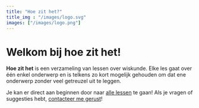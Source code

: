```yaml
---
title: "Hoe zit het?"
title_img : "/images/logo.svg"
images: ["/images/logo.png"]
---
```

# Welkom bij **hoe zit het**!
**Hoe zit het** is een verzameling van lessen over wiskunde. Elke les gaat over
één enkel onderwerp en is telkens zo kort mogelijk gehouden om dat ene
onderwerp zonder veel getreuzel uit te leggen.

Je kan er direct aan beginnen door naar [alle lessen](lessen) te gaan! Als je
vragen of suggesties hebt, [contacteer me gerust](contact)!
